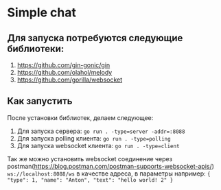 # Simple chat

## Для запуска потребуются следующие библиотеки:

1. https://github.com/gin-gonic/gin
2. https://github.com/olahol/melody
3. https://github.com/gorilla/websocket

## Как запустить

После установки библиотек, делаем следующее:

1. Для запуска сервера: `go run . -type=server -addr=:8088
   `
2. Для запуска polling клиента: `go run . -type=polling   `
3. Для запуска websocket клиента: `go run . -type=client `

Так же можно установить websocket соединение через postman(https://blog.postman.com/postman-supports-websocket-apis/)
`ws://localhost:8088/ws` в качестве адреса, в параметры например:
`
{
"type": 1,
"name": "Anton",
"text": "hello world! 2"
}
`
